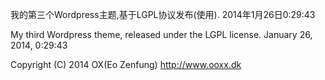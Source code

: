 我的第三个Wordpress主题,基于LGPL协议发布(使用).
2014年1月26日0:29:43

My third Wordpress theme, released under the LGPL license. 
January 26, 2014, 0:29:43

Copyright (C) 2014 OX(Eo Zenfung) http://www.ooxx.dk
